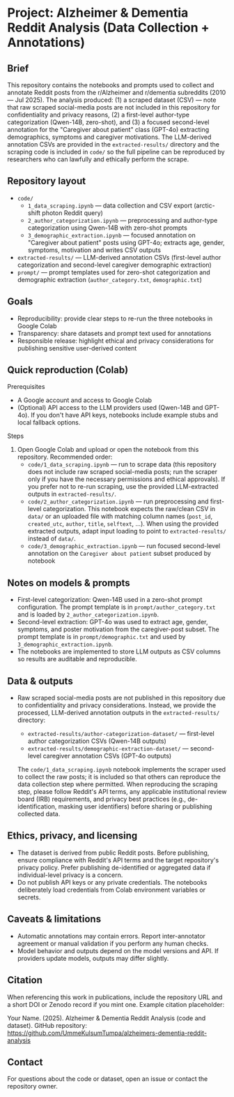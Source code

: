 
Project: Alzheimer & Dementia Reddit Analysis (Data Collection + Annotations)
===============================================================

Brief
-----
This repository contains the notebooks and prompts used to collect and annotate Reddit posts from the r/Alzheimer and r/dementia subreddits (2010 — Jul 2025). The analysis produced: (1) a scraped dataset (CSV) — note that raw scraped social-media posts are not included in this repository for confidentiality and privacy reasons, (2) a first-level author-type categorization (Qwen-14B, zero-shot), and (3) a focused second-level annotation for the "Caregiver about patient" class (GPT-4o) extracting demographics, symptoms and caregiver motivations. The LLM-derived annotation CSVs are provided in the `extracted-results/` directory and the scraping code is included in `code/` so the full pipeline can be reproduced by researchers who can lawfully and ethically perform the scrape.

Repository layout
-----------------
- `code/`
  - `1_data_scraping.ipynb` — data collection and CSV export (arctic-shift photon Reddit query)
  - `2_author_categorization.ipynb` — preprocessing and author-type categorization using Qwen-14B with zero-shot prompts
  - `3_demographic_extraction.ipynb` — focused annotation on "Caregiver about patient" posts using GPT-4o; extracts age, gender, symptoms, motivation and writes CSV outputs
- `extracted-results/` — LLM-derived annotation CSVs (first-level author categorization and second-level caregiver demographic extraction)
- `prompt/` — prompt templates used for zero-shot categorization and demographic extraction (`author_category.txt`, `demographic.txt`)

Goals
-----
- Reproducibility: provide clear steps to re-run the three notebooks in Google Colab
- Transparency: share datasets and prompt text used for annotations
- Responsible release: highlight ethical and privacy considerations for publishing sensitive user-derived content

Quick reproduction (Colab)
-------------------------
Prerequisites
- A Google account and access to Google Colab
- (Optional) API access to the LLM providers used (Qwen-14B and GPT-4o). If you don't have API keys, notebooks include example stubs and local fallback options.

Steps
1. Open Google Colab and upload or open the notebook from this repository. Recommended order:
	- `code/1_data_scraping.ipynb` — run to scrape data (this repository does not include raw scraped social-media posts; run the scraper only if you have the necessary permissions and ethical approvals). If you prefer not to re-run scraping, use the provided LLM-extracted outputs in `extracted-results/`.
	- `code/2_author_categorization.ipynb` — run preprocessing and first-level categorization. This notebook expects the raw/clean CSV in `data/` or an uploaded file with matching column names (`post_id`, `created_utc`, `author`, `title`, `selftext`, ...). When using the provided extracted outputs, adapt input loading to point to `extracted-results/` instead of `data/`.
	- `code/3_demographic_extraction.ipynb` — run focused second-level annotation on the `Caregiver about patient` subset produced by notebook

Notes on models & prompts
------------------------
- First-level categorization: Qwen-14B used in a zero-shot prompt configuration. The prompt template is in `prompt/author_category.txt` and is loaded by `2_author_categorization.ipynb`.
- Second-level extraction: GPT-4o was used to extract age, gender, symptoms, and poster motivation from the caregiver-post subset. The prompt template is in `prompt/demographic.txt` and used by `3_demographic_extraction.ipynb`.
- The notebooks are implemented to store LLM outputs as CSV columns so results are auditable and reproducible.

Data & outputs
---------------
- Raw scraped social-media posts are not published in this repository due to confidentiality and privacy considerations. Instead, we provide the processed, LLM-derived annotation outputs in the `extracted-results/` directory:
	- `extracted-results/author-categorization-dataset/` — first-level author categorization CSVs (Qwen-14B outputs)
	- `extracted-results/demographic-extraction-dataset/` — second-level caregiver annotation CSVs (GPT-4o outputs)

	The `code/1_data_scraping.ipynb` notebook implements the scraper used to collect the raw posts; it is included so that others can reproduce the data collection step where permitted. When reproducing the scraping step, please follow Reddit's API terms, any applicable institutional review board (IRB) requirements, and privacy best practices (e.g., de-identification, masking user identifiers) before sharing or publishing collected data.

Ethics, privacy, and licensing
-----------------------------
- The dataset is derived from public Reddit posts. Before publishing, ensure compliance with Reddit's API terms and the target repository's privacy policy. Prefer publishing de-identified or aggregated data if individual-level privacy is a concern.
- Do not publish API keys or any private credentials. The notebooks deliberately load credentials from Colab environment variables or secrets.

Caveats & limitations
---------------------
- Automatic annotations may contain errors. Report inter-annotator agreement or manual validation if you perform any human checks.
- Model behavior and outputs depend on the model versions and API. If providers update models, outputs may differ slightly.

Citation
--------
When referencing this work in publications, include the repository URL and a short DOI or Zenodo record if you mint one. Example citation placeholder:

Your Name. (2025). Alzheimer & Dementia Reddit Analysis (code and dataset). GitHub repository: https://github.com/UmmeKulsumTumpa/alzheimers-dementia-reddit-analysis

Contact
-------
For questions about the code or dataset, open an issue or contact the repository owner.
